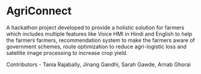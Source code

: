 # AgriConnect

A hackathon project developed to provide a holistic solution for farmers which includes multiple features like  Voice HMI in Hindi and English to help the farmers farmers, recommendation system to make the farmers aware of government schemes, route optimization to reduce agri-logistic loss and satellite image processing to increase crop yield.

Contributors - Tania Rajabally, Jinang Gandhi, Sarah Gawde, Arnab Ghorai
